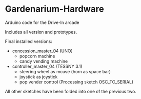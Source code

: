 Gardenarium-Hardware
====================

Arduino code for the Drive-In arcade

Includes all version and prototypes.

Final installed versions: 
* concession_master_04 (UNO)
	* popcorn machine
	* candy vending machine
* controller_master_04 (TESSNY 3.1)
	* steering wheel as mouse (horn as space bar)
	* joystick as joystick
	* pop vender control (Processing sketch OSC_TO_SERIAL)

All other sketches have been folded into one of the previous two. 